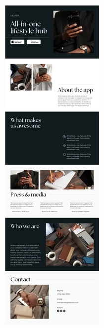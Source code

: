 ![template](https://raw.githubusercontent.com/ShriIraCatalog/resources-two/refs/heads/master/2025/04/20/20250420194018.png)
